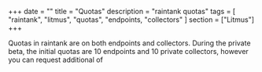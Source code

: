 +++
date = ""
title = "Quotas"
description = "raintank quotas"
tags = [ "raintank", "litmus", "quotas", "endpoints, "collectors" ]
section = ["Litmus"]
+++

Quotas in raintank are on both endpoints and collectors. During the private beta, the initial quotas are 10 endpoints and 10 private collectors, however you can request additional of 